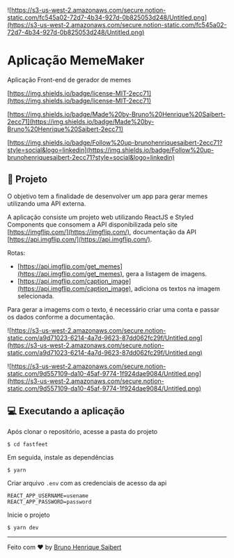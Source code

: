 ![https://s3-us-west-2.amazonaws.com/secure.notion-static.com/fc545a02-72d7-4b34-927d-0b825053d248/Untitled.png](https://s3-us-west-2.amazonaws.com/secure.notion-static.com/fc545a02-72d7-4b34-927d-0b825053d248/Untitled.png)

# Aplicação MemeMaker

Aplicação Front-end de gerador de memes

[https://img.shields.io/badge/license-MIT-2ecc71](https://img.shields.io/badge/license-MIT-2ecc71)

[https://img.shields.io/badge/Made%20by-Bruno%20Henrique%20Saibert-2ecc71](https://img.shields.io/badge/Made%20by-Bruno%20Henrique%20Saibert-2ecc71)

[https://img.shields.io/badge/Follow%20up-brunohenriquesaibert-2ecc71?style=social&logo=linkedin](https://img.shields.io/badge/Follow%20up-brunohenriquesaibert-2ecc71?style=social&logo=linkedin)

## 🚀 Projeto

O objetivo tem a finalidade de desenvolver um app para gerar memes utilizando uma API externa.

A aplicação consiste um projeto web utilizando ReactJS e Styled Components que consomem a API disponibilizada pelo site [https://imgflip.com/](https://imgflip.com/), documentação da API [https://api.imgflip.com/](https://api.imgflip.com/).

Rotas:

- [https://api.imgflip.com/get_memes](https://api.imgflip.com/get_memes), gera a listagem de imagens.
- [https://api.imgflip.com/caption_image](https://api.imgflip.com/caption_image), adiciona os textos na imagem selecionada.

Para gerar a imagems com o texto, é necessário criar uma conta e passar os dados conforme a documentação.

![https://s3-us-west-2.amazonaws.com/secure.notion-static.com/a9d71023-6214-4a7d-9623-87dd062fc29f/Untitled.png](https://s3-us-west-2.amazonaws.com/secure.notion-static.com/a9d71023-6214-4a7d-9623-87dd062fc29f/Untitled.png)

![https://s3-us-west-2.amazonaws.com/secure.notion-static.com/9d557109-da10-45af-9774-1f924dae9084/Untitled.png](https://s3-us-west-2.amazonaws.com/secure.notion-static.com/9d557109-da10-45af-9774-1f924dae9084/Untitled.png)

## 💻 Executando a aplicação

Após clonar o repositório, acesse a pasta do projeto

```
$ cd fastfeet
```

Em seguida, instale as dependências

```
$ yarn
```

Criar arquivo `.env` com as credenciais de acesso da api

```
REACT_APP_USERNAME=usename
REACT_APP_PASSWORD=password
```

Inicie o projeto

```
$ yarn dev
```

---

Feito com ♥ by [Bruno Henrique Saibert](https://www.linkedin.com/in/brunohenriquesaibert)
